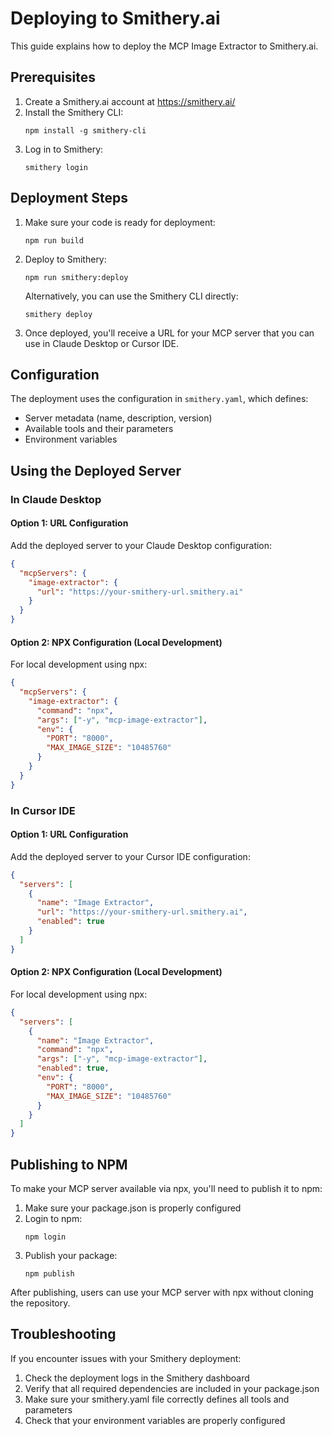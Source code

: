 # Deploying to Smithery.ai

This guide explains how to deploy the MCP Image Extractor to Smithery.ai.

## Prerequisites

1. Create a Smithery.ai account at https://smithery.ai/
2. Install the Smithery CLI:
   ```
   npm install -g smithery-cli
   ```
3. Log in to Smithery:
   ```
   smithery login
   ```

## Deployment Steps

1. Make sure your code is ready for deployment:
   ```
   npm run build
   ```

2. Deploy to Smithery:
   ```
   npm run smithery:deploy
   ```
   
   Alternatively, you can use the Smithery CLI directly:
   ```
   smithery deploy
   ```

3. Once deployed, you'll receive a URL for your MCP server that you can use in Claude Desktop or Cursor IDE.

## Configuration

The deployment uses the configuration in `smithery.yaml`, which defines:

- Server metadata (name, description, version)
- Available tools and their parameters
- Environment variables

## Using the Deployed Server

### In Claude Desktop

#### Option 1: URL Configuration

Add the deployed server to your Claude Desktop configuration:

```json
{
  "mcpServers": {
    "image-extractor": {
      "url": "https://your-smithery-url.smithery.ai"
    }
  }
}
```

#### Option 2: NPX Configuration (Local Development)

For local development using npx:

```json
{
  "mcpServers": {
    "image-extractor": {
      "command": "npx",
      "args": ["-y", "mcp-image-extractor"],
      "env": {
        "PORT": "8000",
        "MAX_IMAGE_SIZE": "10485760"
      }
    }
  }
}
```

### In Cursor IDE

#### Option 1: URL Configuration

Add the deployed server to your Cursor IDE configuration:

```json
{
  "servers": [
    {
      "name": "Image Extractor",
      "url": "https://your-smithery-url.smithery.ai",
      "enabled": true
    }
  ]
}
```

#### Option 2: NPX Configuration (Local Development)

For local development using npx:

```json
{
  "servers": [
    {
      "name": "Image Extractor",
      "command": "npx",
      "args": ["-y", "mcp-image-extractor"],
      "enabled": true,
      "env": {
        "PORT": "8000",
        "MAX_IMAGE_SIZE": "10485760"
      }
    }
  ]
}
```

## Publishing to NPM

To make your MCP server available via npx, you'll need to publish it to npm:

1. Make sure your package.json is properly configured
2. Login to npm:
   ```
   npm login
   ```
3. Publish your package:
   ```
   npm publish
   ```

After publishing, users can use your MCP server with npx without cloning the repository.

## Troubleshooting

If you encounter issues with your Smithery deployment:

1. Check the deployment logs in the Smithery dashboard
2. Verify that all required dependencies are included in your package.json
3. Make sure your smithery.yaml file correctly defines all tools and parameters
4. Check that your environment variables are properly configured 
